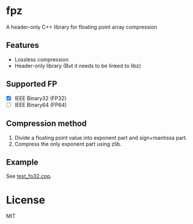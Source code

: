 # fpz

A header-only C++ library for floating point array compression

## Features

- Lossless compression
- Header-only library (But it needs to be linked to libz)

## Supported FP
- [x] IEEE Binary32 (FP32)
- [ ] IEEE Binary64 (FP64)

## Compression method

1. Divide a floating point value into exponent part and sign+mantissa part.
2. Compress the only exponent part using zlib.

## Example

See [test_fp32.cpp](./test/test_fp32.cpp).

# License
MIT
